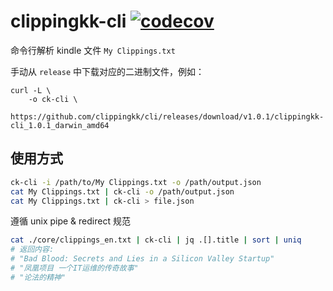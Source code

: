 # clippingkk-cli [![codecov](https://codecov.io/gh/clippingkk/cli/branch/master/graph/badge.svg?token=68N24T6T9P)](https://codecov.io/gh/clippingkk/cli)

命令行解析 kindle 文件 `My Clippings.txt`


手动从 `release` 中下载对应的二进制文件，例如：

```
curl -L \
	-o ck-cli \
	https://github.com/clippingkk/cli/releases/download/v1.0.1/clippingkk-cli_1.0.1_darwin_amd64
```

## 使用方式

```bash
ck-cli -i /path/to/My Clippings.txt -o /path/output.json
cat My Clippings.txt | ck-cli -o /path/output.json
cat My Clippings.txt | ck-cli > file.json
```

遵循 unix pipe & redirect 规范

```bash
cat ./core/clippings_en.txt | ck-cli | jq .[].title | sort | uniq
# 返回内容:
# "Bad Blood: Secrets and Lies in a Silicon Valley Startup"
# "凤凰项目 一个IT运维的传奇故事"
# "论法的精神"
```

